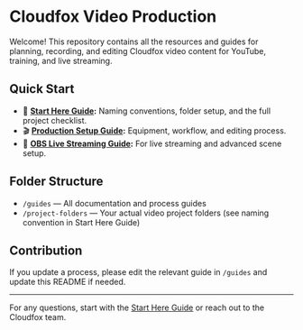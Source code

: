 # Cloudfox Video Production

Welcome! This repository contains all the resources and guides for planning, recording, and editing Cloudfox video content for YouTube, training, and live streaming.

## Quick Start

- 📁 **[Start Here Guide](guides/start_here.md):** Naming conventions, folder setup, and the full project checklist.
- 🎬 **[Production Setup Guide](guides/video_production_setup_guide.md):** Equipment, workflow, and editing process.
- 🔴 **[OBS Live Streaming Guide](guides/obs_live_streaming_setup_guide.md):** For live streaming and advanced scene setup.

## Folder Structure

- `/guides` — All documentation and process guides
- `/project-folders` — Your actual video project folders (see naming convention in Start Here Guide)

## Contribution

If you update a process, please edit the relevant guide in `/guides` and update this README if needed.

---

For any questions, start with the [Start Here Guide](guides/start_here.md) or reach out to the Cloudfox team.
